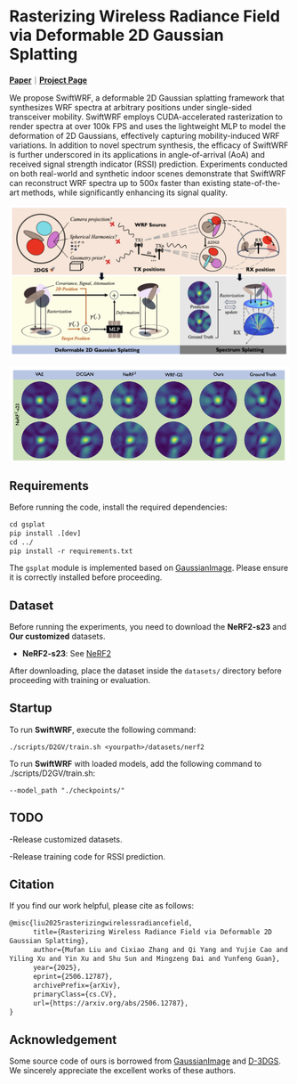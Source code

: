 # **Rasterizing Wireless Radiance Field via Deformable 2D Gaussian Splatting**

[**Paper**](https://arxiv.org/pdf/2506.12787)｜[**Project Page**](https://evan-sudo.github.io/swiftwrf/)

We propose SwiftWRF, a deformable 2D Gaussian splatting framework that synthesizes WRF spectra at arbitrary positions under
single-sided transceiver mobility. SwiftWRF employs CUDA-accelerated rasterization to render spectra at over 100k FPS and uses the
lightweight MLP to model the deformation of 2D Gaussians, effectively capturing mobility-induced WRF variations. In addition to novel
spectrum synthesis, the efficacy of SwiftWRF is further underscored in its applications in angle-of-arrival (AoA) and received signal
strength indicator (RSSI) prediction. Experiments conducted on both real-world and synthetic indoor scenes demonstrate that
SwiftWRF can reconstruct WRF spectra up to 500x faster than existing state-of-the-art methods, while significantly enhancing its signal
quality.


![Overview of SwiftWRF.](./img/a.png)

![Visual comparison of SwiftWRF.](./img/b.png)
## **Requirements**

Before running the code, install the required dependencies:

```
cd gsplat
pip install .[dev]
cd ../
pip install -r requirements.txt
```

The `gsplat` module is implemented based on [GaussianImage](https://github.com/Xinjie-Q/GaussianImage). Please ensure it is correctly installed before proceeding.

## **Dataset**
Before running the experiments, you need to download the **NeRF2-s23** and **Our customized** datasets.  



- **NeRF2-s23**: See [NeRF2](https://github.com/XPengZhao/NeRF2?tab=readme-ov-file)

After downloading, place the dataset inside the `datasets/` directory before proceeding with training or evaluation.

## **Startup**
To run **SwiftWRF**, execute the following command:

```
./scripts/D2GV/train.sh <yourpath>/datasets/nerf2
```

To run **SwiftWRF** with loaded models, add the following command to ./scripts/D2GV/train.sh:

```
--model_path "./checkpoints/"
```
## **TODO**
-Release customized datasets.


-Release training code for RSSI prediction.

## **Citation**
If you find our work helpful, please cite as follows:
```
@misc{liu2025rasterizingwirelessradiancefield,
      title={Rasterizing Wireless Radiance Field via Deformable 2D Gaussian Splatting}, 
      author={Mufan Liu and Cixiao Zhang and Qi Yang and Yujie Cao and Yiling Xu and Yin Xu and Shu Sun and Mingzeng Dai and Yunfeng Guan},
      year={2025},
      eprint={2506.12787},
      archivePrefix={arXiv},
      primaryClass={cs.CV},
      url={https://arxiv.org/abs/2506.12787}, 
}
```


## Acknowledgement
Some source code of ours is borrowed from [GaussianImage](https://github.com/Xinjie-Q/GaussianImage) and [D-3DGS](https://github.com/ingra14m/Deformable-3D-Gaussians). We sincerely appreciate the excellent works of these authors.
